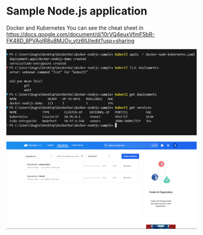 # Sample Node.js application

Docker and Kubernetes
You can see the cheat sheet in https://docs.google.com/document/d/10rVQ4euxVfmF5bR-FK48D_8PVAoIR8u8MJOy_ytz6IU/edit?usp=sharing


![alt text](<Screenshot 2024-05-13 152855.png>)

![alt text](<Screenshot 2024-05-13 123633.png>)